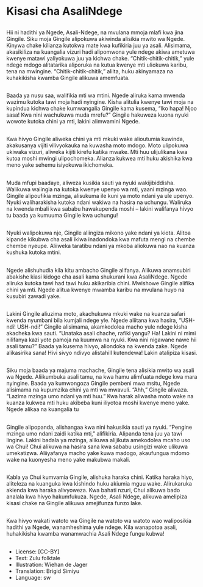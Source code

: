 # Kisasi cha AsaliNdege

##
Hii ni hadithi ya Ngede, Asali-Ndege, na mvulana mmoja mlafi kwa
jina Gingile.
Siku moja Gingile alipokuwa akiwinda alisikia mwito wa Ngede.
Kinywa chake kilianza kutokwa mate kwa kufikiria juu ya asali.
Alisimama, akasikiliza na kuangalia vizuri hadi alipomwona yule
ndege akiwa ametuwa kwenye matawi yaliyokuwa juu ya kichwa
chake.
“Chitik-chitik-chitik,” yule ndege mdogo alitatarika aliporuka na
kutua kwenye mti uliokuwa karibu, tena na mwingine.
“Chitik-chitik-chitik,” aliita, huku akinyamaza na kuhakikisha
kwamba Gingile alikuwa amemfuata.

##
Baada ya nusu saa, walifikia mti wa
mtini. Ngede aliruka kama mwenda
wazimu kutoka tawi moja hadi
nyingine. Kisha alitulia kwenye tawi
moja na kupindua kichwa chake
kumwangalia Gingile kama kusema,
“Iko hapa! Njoo sasa! Kwa nini
wachukuwa muda mrefu?”
Gingile hakuweza kuona nyuki
wowote kutoka chini ya mti, lakini
alimwamini Ngede.

##
Kwa hivyo Gingile aliweka chini ya
mti mkuki wake alioutumia
kuwinda, akakusanya vijiti
vilivyokauka na kuwasha moto
mdogo.
Moto ulipokuwa ukiwaka vizuri,
aliweka kijiti kirefu katika mwake.
Mti huu ulijulikana kwa kutoa moshi
mwingi ulipochomeka.
Alianza kukwea mti huku akishika
kwa meno yake sehemu isiyokuwa
ikichomeka.

##
Muda mfupi baadaye, aliweza
kusikia sauti ya nyuki
wakijibiddisha. Walikuwa waiingia
na kutoka kwenye upenyo wa mti,
yaani mzinga wao.
Gingile alipoufikia mzinga,
alisukuma ile kuni ya moto ndani ya
ule upenyo.
Nyuki waliharakisha kutoka ndani
wakiwa na hasira na uchungu.
Waliruka na kwenda mbali kwa
sababu hawakupenda moshi – lakini
walifanya hivyo tu baada ya
kumuuma Gingile kwa uchungu!

##
Nyuki walipokuwa nje, Gingile
aliingiza mikono yake ndani ya
kiota. Alitoa kipande kikubwa cha
asali ikiwa inadondoka kwa mafuta
mengi na chembe chembe nyeupe.
Aliiweka taratibu ndani ya mkoba
aliokuwa nao na kuanza kushuka
kutoka mtini.

##
Ngede alishuhudia kila kitu
ambacho Gingile alifanya. Alikuwa
anamsubiri abakishe kiasi kidogo
cha asali kama shukurani kwa AsaliNdege.
Ngede aliruka kutoka tawi had tawi
huku akikaribia chini. Mwishowe
Gingile alifika chini ya mti.
Ngede alitua kwenye mwamba
karibu na mvulana huyo na kusubiri
zawadi yake.

##
Lakini Gingile aliuzima moto, akachukuwa mkuki wake na kuanza
safari kwenda nyumbani bila kumjali ndege yle.
Ngede aliitana kwa hasira, “USH-ndi! USH-ndi!”
Gingile alisimama, akamkodolea macho yule ndege kisha
akacheka kwa sauti. “Unataka asali chache, rafiki yangu? Ha!
Lakini ni mimi nilifanya kazi yote pamoja na kuumwa na nyuki.
Kwa nini nigawane nawe hii asali tamu?” Baada ya kusema hivyo,
aliondoka na kwenda zake.
Ngede alikasirika sana! Hivi sivyo ndivyo alistahill kutendewa!
Lakin atalipiza kisasi.

##
Siku moja baada ya majuma machache, Gingile tena alisikia mwito
wa asali wa Ngede. Aliikumbuka asali tamu, na kwa hamu
alimfuata ndege kwa mara nyingine.
Baada ya kumwongoza Gingile pembeni mwa msitu, Ngede
alisimama na kupumzika chini ya mti wa mwavuli.
“Ahh,” Gingile aliwaza. “Lazima mzinga umo ndani ya mti huu.”
Kwa harak aliwasha moto wake na kuanza kukwea mti huku
akibeba kuni iliyotoa moshi kwenye meno yake.
Ngede alikaa na kuangalia tu

##
Gingile alipopanda, alishangaa kwa nini hakusikia sauti ya nyuki.
“Pengine mzinga umo ndani zaidi katika mti,” alifikiria.
Alipanda tena juu ya tawi lingine. Lakini badala ya mzinga, alikuwa
alijikuta amekodolea mcaho uso wa Chui!
Chui alikuwa na hasira sana kwa sababu usingizi wake ulikuwa
umekatizwa. Aliiyafanya macho yake kuwa madogo, akaufungua
mdomo wake na kuonyesha meno yake makubwa makali.

##
Kabla ya Chui kumvamia Gingile, alishuka haraka chini.
Katika haraka hiyo, aliteleza na kuanguka kwa kishindo huku
akiumia mguu wake.
Alirukaruka akienda kwa haraka alivyoweza.
Kwa bahati nzuri, Chui alikuwa bado analala kwa hivyo
hakumfukuza.
Ngede, Asali Ndege, alikuwa amelipiza kisasi chake na Gingile
alikuwa amejifunza funzo lake.

##
Kwa hivyo wakati watoto wa Gingile
na watoto wa watoto wao
waliposikia hadithi ya Ngede,
wanamheshima yule ndege.
Kila wanapotoa asali, huhakikisha
kwamba wanamwachia Asali Ndege
fungu kubwa!

##
* License: [CC-BY]
* Text: Zulu folktale
* Illustration: Wiehan de Jager
* Translation: Brigid Simiyu
* Language: sw

